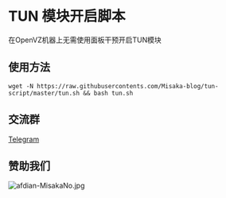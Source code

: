# TUN 模块开启脚本

在OpenVZ机器上无需使用面板干预开启TUN模块

## 使用方法

```script
wget -N https://raw.githubusercontents.com/Misaka-blog/tun-script/master/tun.sh && bash tun.sh
```

## 交流群

[Telegram](https://t.me/misakanetcn)

## 赞助我们

![afdian-MisakaNo.jpg](https://s2.loli.net/2021/12/25/SimocqwhVg89NQJ.jpg)
